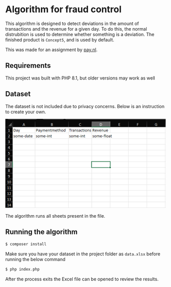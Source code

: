 # Algorithm for fraud control
This algorithm is designed to detect deviations in the amount of transactions and the revenue for a given day. To do this, the normal distrubition is used to determine whether something is a deviation. The finished product is `Concept5`, and is used by default.

This was made for an assignment by [pay.nl](https://www.pay.nl/).

## Requirements

This project was built with PHP 8.1, but older versions may work as well

## Dataset

The dataset is not included due to privacy concerns.
Below is an instruction to create your own.

![img.png](img.png)

The algorithm runs all sheets present in the file.

## Running the algorithm

```php
$ composer install
```

Make sure you have your dataset in the project folder as `data.xlsx` before running the below command

```php
$ php index.php
```

After the process exits the Excel file can be opened to review the results.

